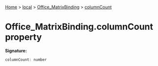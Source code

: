 [Home](./index) &gt; [local](local.md) &gt; [Office\_MatrixBinding](local.office_matrixbinding.md) &gt; [columnCount](local.office_matrixbinding.columncount.md)

# Office\_MatrixBinding.columnCount property


**Signature:**
```javascript
columnCount: number
```
